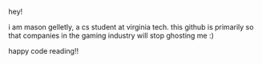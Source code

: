 hey! 

i am mason gelletly, a cs student at virginia tech.
this github is primarily so that companies in the gaming industry will stop ghosting me :)

happy code reading!!

